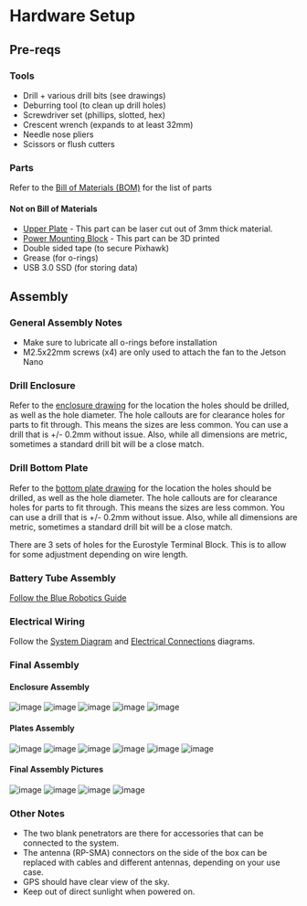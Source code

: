 
# Hardware Setup

## Pre-reqs
### Tools
- Drill + various drill bits (see drawings)
- Deburring tool (to clean up drill holes)
- Screwdriver set (phillips, slotted, hex)
- Crescent wrench (expands to at least 32mm)
- Needle nose pliers
- Scissors or flush cutters

### Parts
Refer to the [Bill of Materials (BOM)](bill_of_materials.pdf) for the list of parts

#### Not on Bill of Materials
- [Upper Plate](drawings_and_cad/upper_plate/) - This part can be laser cut out of 3mm thick material.
- [Power Mounting Block](drawings_and_cad/power_mounting_block/) - This part can be 3D printed
- Double sided tape (to secure Pixhawk)
- Grease (for o-rings)
- USB 3.0 SSD (for storing data)

## Assembly

### General Assembly Notes
- Make sure to lubricate all o-rings before installation
- M2.5x22mm screws (x4) are only used to attach the fan to the Jetson Nano

### Drill Enclosure
Refer to the [enclosure drawing](drawings_and_cad/enclosure/DRW-0023-01_PTS-25340-C_with_holes.pdf) for the location the holes should be drilled, as well as the hole diameter. The hole callouts are for clearance holes for parts to fit through. This means the sizes are less common. You can use a drill that is +/- 0.2mm without issue. Also, while all dimensions are metric, sometimes a standard drill bit will be a close match.

### Drill Bottom Plate
Refer to the [bottom plate drawing](drawings_and_cad/lower_plate/DRW-0019-01_PTV-25340_with_holes.pdf) for the location the holes should be drilled, as well as the hole diameter. The hole callouts are for clearance holes for parts to fit through. This means the sizes are less common. You can use a drill that is +/- 0.2mm without issue. Also, while all dimensions are metric, sometimes a standard drill bit will be a close match.

There are 3 sets of holes for the Eurostyle Terminal Block. This is to allow for some adjustment depending on wire length.

### Battery Tube Assembly
[Follow the Blue Robotics Guide](https://bluerobotics.com/learn/watertight-enclosure-assembly-guide/)

### Electrical Wiring
Follow the [System Diagram](drawings_and_cad/system_diagram.pdf) and [Electrical Connections](drawings_and_cad/electrical_connections.pdf) diagrams.

### Final Assembly
#### Enclosure Assembly
![image](./images/cad_iso_box.png)
![image](./images/cad_top_box_no_lid.png)
![image](./images/cad_front_box.png)
![image](./images/cad_left_box.png)
![image](./images/cad_back_box.png)

#### Plates Assembly
![image](./images/cad_iso_plate.png)
![image](./images/cad_front_plates.png)
![image](./images/cad_left_plates.png)
![image](./images/cad_back_plates.png)
![image](./images/cad_right_plates.png)
![image](./images/cad_top_plates.png)

#### Final Assembly Pictures
![image](./images/final_system_1.PNG)
![image](./images/final_system_2.PNG)
![image](./images/final_system_3.PNG)
![image](./images/final_system_4.png)

### Other Notes
- The two blank penetrators are there for accessories that can be connected to the system.
- The antenna (RP-SMA) connectors on the side of the box can be replaced with cables and different antennas, depending on your use case.
- GPS should have clear view of the sky.
- Keep out of direct sunlight when powered on.